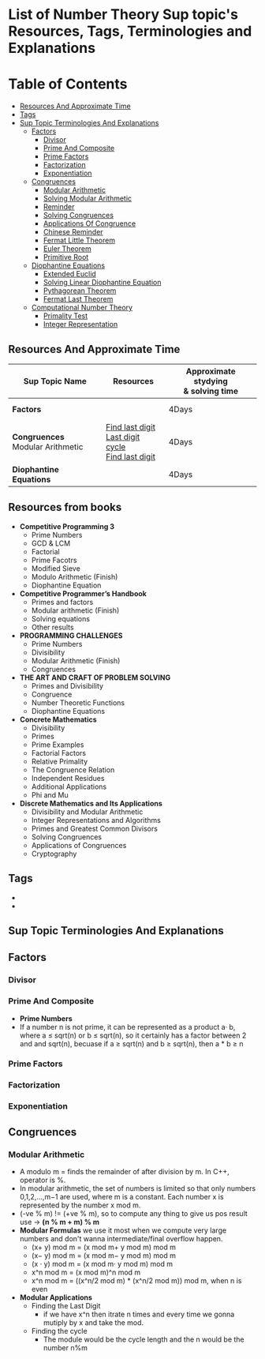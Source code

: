 # List of Number Theory Sup topic's Resources, Tags, Terminologies and Explanations 

Table of Contents
================= 

- [Resources And Approximate Time](#resources-and-approximate-time)
- [Tags](#tags)
- [Sup Topic Terminologies And Explanations](#sup-topic-terminologies-and-explanations)
   * [Factors](#factors)
     + [Divisor](#divisor)
     + [Prime And Composite](#prime-and-composite)
     + [Prime Factors](#prime-factors)
     + [Factorization](#factorization)
     + [Exponentiation](#exponentiation)
   * [Congruences](#congruences)
     + [Modular Arithmetic](#modular-arithmetic)
     + [Solving Modular Arithmetic](#solving-modular-arithmetic)
     + [Reminder](#reminder)
     + [Solving Congruences](#solving-congruences)
     + [Applications Of Congruence](#applications-of-congruence)
     + [Chinese Reminder](#chinese-reminder)
     + [Fermat Little Theorem](#fermat-little-theorem)
     + [Euler Theorem](#euler-theorem)
     + [Primitive Root](#primitive-root)
  * [Diophantine Equations](#diophantine-equations)
     + [Extended Euclid](#extended-euclid)
     + [Solving Linear Diophantine Equation](#solving-linear-diophantine-equation)
     + [Pythagorean Theorem](#pythagorean-theorem)
     + [Fermat Last Theorem](#fermat-last-theorem)
  * [Computational Number Theory](#Computational-number-theory)
     + [Primality Test](#primality-test)
     + [Integer Representation](#integer-representation)

   
   
## Resources And Approximate Time

Sup Topic Name   | Resources   | Approximate stydying <br> & solving time
-------------| -------------   |-------------   
**Factors** |[]()<br>[]()<br> | 4Days
**Congruences**<br>Modular Arithmetic<br> |[Find last digit](https://math.stackexchange.com/questions/1955616/how-do-i-find-the-last-digits-of-large-numbers-using-modular-arithmetic)<br>[Last digit cycle](https://math.stackexchange.com/questions/1714858/do-the-last-digits-of-powers-of-a-number-n-follow-the-same-cycle-as-the-last-d)<br> [Find last digit](https://brilliant.org/wiki/finding-the-last-digit-of-a-power/)<br>| 4Days
**Diophantine Equations**|[]()<br>[]()<br> | 4Days


## Resources from books
- **Competitive Programming 3**
  - Prime Numbers
  - GCD & LCM
  - Factorial
  - Prime Facotrs
  - Modified Sieve
  - Modulo Arithmetic  (Finish)
  - Diophantine Equation
- **Competitive Programmer’s Handbook**
  - Primes and factors 
  - Modular arithmetic  (Finish)
  - Solving equations
  - Other results
- **PROGRAMMING CHALLENGES**
  - Prime Numbers
  - Divisibility
  - Modular Arithmetic  (Finish)
  - Congruences
- **THE ART AND CRAFT OF PROBLEM SOLVING**
  - Primes and Divisibility 
  - Congruence 
  - Number Theoretic Functions
  - Diophantine Equations 
- **Concrete Mathematics**
  - Divisibility 
  - Primes 
  - Prime Examples 
  - Factorial Factors 
  - Relative Primality 
  - The Congruence Relation 
  - Independent Residues 
  - Additional Applications 
  - Phi and Mu
- **Discrete Mathematics and Its Applications**
  - Divisibility and Modular Arithmetic
  - Integer Representations and Algorithms 
  - Primes and Greatest Common Divisors
  - Solving Congruences
  - Applications of Congruences
  - Cryptography

## Tags
-
-

## Sup Topic Terminologies And Explanations

## Factors
### Divisor
### Prime And Composite
- **Prime Numbers** 
- If a number n is not prime, it can be represented as a product a· b, where a ≤ sqrt(n) or b ≤ sqrt(n), so it certainly has a factor between 2 and and sqrt(n), becuase if a ≥ sqrt(n) and b ≥ sqrt(n), then a * b ≥ n
### Prime Factors
### Factorization
### Exponentiation
## Congruences
### Modular Arithmetic
- A modulo m = finds the remainder of after division by m. In C++, operator is %.
- In modular arithmetic, the set of numbers is limited so that only numbers 0,1,2,...,m−1 are used, where m is a constant. Each number x is represented by the number x mod m.
- (-ve % m) != (+ve % m), so to compute any thing to give us pos result use -> **(n % m + m) % m**
- **Modular Formulas**  we use it most when we compute very large numbers and don't wanna intermediate/final overflow happen.
  - (x+ y) mod m = (x mod m+ y mod m) mod m
  - (x− y) mod m = (x mod m− y mod m) mod m
  - (x · y) mod m = (x mod m· y mod m) mod m
  - x^n mod m = (x mod m)^n mod m
  - x^n mod m = ((x^n/2 mod m) * (x^n/2 mod m)) mod m, when n is even
- **Modular Applications**
  - Finding the Last Digit
     - if we have x^n then itrate n times and every time we gonna mutiply by x and take the mod.
  - Finding the cycle
    - The module would be the cycle length and the n would be the number n%m
### 
### 
### 
###
### 
### 
### 
### 
